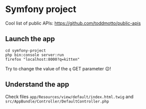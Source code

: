 Symfony project
===============

Cool list of public APIs: https://github.com/toddmotto/public-apis

## Launch the app

```shell
cd symfony-project
php bin:console server:run
firefox "localhost:8000?q=kitten"
```

Try to change the value of the `q` GET parameter :wink:!

## Understand the app

Check files `app/Resources/view/default/index.html.twig` and `src/AppBundle/Controller/DefaultController.php`

